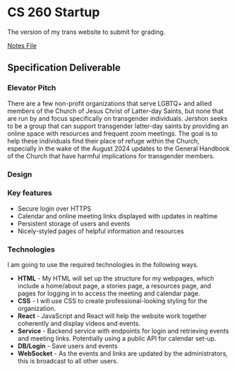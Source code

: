 # CS 260 Startup
The version of my trans website to submit for grading. 

[Notes File](notes.md)

## Specification Deliverable
### Elevator Pitch
There are a few non-profit organizations that serve LGBTQ+ and allied members of the Church of Jesus Christ of Latter-day Saints, but none that are run by and focus specifically on transgender individuals. Jershon seeks to be a group that can support transgender latter-day saints by providing an online space with resources and frequent zoom meetings. The goal is to help these individuals find their place of refuge within the Church, especially in the wake of the August 2024 updates to the General Handbook of the Church that have harmful implications for transgender members.
### Design


### Key features
- Secure login over HTTPS
- Calendar and online meeting links displayed with updates in realtime
- Persistent storage of users and events
- Nicely-styled pages of helpful information and resources
### Technologies
I am going to use the required technologies in the following ways.
- **HTML** - My HTML will set up the structure for my webpages, which include a home/about page, a stories page, a resources page, and pages for logging in to access the meeting and calendar page.
- **CSS** - I will use CSS to create professional-looking styling for the organization.
- **React** - JavaScript and React will help the website work together coherently and display videos and events.
- **Service** - Backend service with endpoints for login and retrieving events and meeting links. Potentially using a public API for calendar set-up.
- **DB/Login** - Save users and events
- **WebSocket** - As the events and links are updated by the administrators, this is broadcast to all other users.